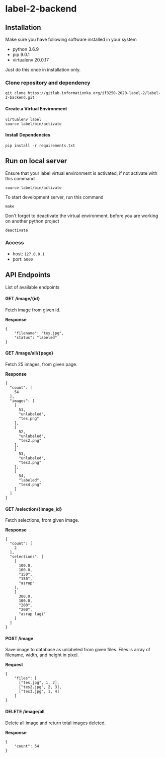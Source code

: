 # label-2-backend

## Installation
Make sure you have following software installed in your system
* python 3.6.9
* pip 9.0.1
* virtualenv 20.0.17

Just do this once in installation only.

### Clone repository and dependency
````
git clone https://gitlab.informationka.org/if3250-2020-label-2/label-2-backend.git
````

#### Create a Virtual Environment
```
virtualenv label 
source label/bin/activate
```

#### Install Dependencies
```
pip install -r requirements.txt
```

## Run on local server
Ensure that your label virtual environment is activated, if not activate with this command
```
source label/bin/activate
```

To start development server, run this command
```
make
```

Don't forget to deactivate the virtual environment, before you are working on another python project
```
deactivate
```

### Access
* host: `127.0.0.1`
* port: `5000`

## API Endpoints
List of available endpoints

#### GET /image/{id}
Fetch image from given id. 

**Response**
```
{
    "filename": "tes.jpg",
    "status": "labeled"
}
```

#### GET /image/all/{page}
Fetch 25 images, from given page.

**Response**
```
{
  "count": [
    54
  ],
  "images": [
    [
      51,
      "unlabeled",
      "tes.png"
    ],
    [
      52,
      "unlabeled",
      "tes2.png"
    ],
    [
      53,
      "unlabeled",
      "tes3.png"
    ],
    [
      54,
      "labeled",
      "tes4.png"
    ]
  ]
}
```
#### GET /selection/{image_id}
Fetch selections, from given image.

**Response**
```
{
  "count": [
    2
  ],
  "selections": [
    [
      100.0,
      100.0,
      "150",
      "150",
      "asrap"
    ],
    [
      300.0,
      100.0,
      "200",
      "200",
      "asrap lagi"
    ]
  ]
}
```

#### POST /image
Save image to database as unlabeled from given files. Files is array of 
filename, width, and height in pixel.

**Request**
```
{
    "files": [
      ["tes.jpg", 1, 2],
      ["tes2.jpg", 2, 3],
      ["tes3.jpg", 1, 4]
    ]
}
```

#### DELETE /image/all
Delete all image and return total images deleted.

**Response**
```
{
    "count": 54
}
```